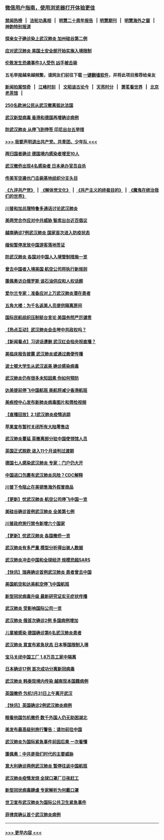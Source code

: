 ### [微信用户指南，使用浏览器打开体验更佳](https://github.com/gfw-breaker/banned-news1/blob/master/indexes/wechat-guide.md?t=0)
#### [禁闻热榜](热点新闻.md?t=0)  &nbsp;&nbsp;|&nbsp;&nbsp; [法轮功真相](https://github.com/gfw-breaker/truth/blob/master/README.md?t=0) &nbsp;&nbsp;|&nbsp;&nbsp; [明慧二十周年报告](https://github.com/gfw-breaker/mh-reports/blob/master/README.md?t=0) &nbsp;&nbsp;|&nbsp;&nbsp;[明慧期刊](https://github.com/gfw-breaker/mh-qikan) &nbsp;&nbsp;|&nbsp;&nbsp; [明慧海外之窗](https://github.com/gfw-breaker/mh-news/blob/master/README.md?t=0) &nbsp;&nbsp;|&nbsp;&nbsp; [神韵特别报道](https://github.com/gfw-breaker/mh-news/blob/master/shenyun.md?t=0)
#### [探亲女子确诊染上武汉肺炎 加州硅谷第二例](../pages/nsc418/n11839784.md?t=02031011) 
#### [应对武汉肺炎 美国土安全部开始实施入境限制](../pages/nsc418/n11839729.md?t=02031011) 
#### [伦敦发生恐袭事件3人受伤 凶手被击毙](../pages/nsc418/n11839442.md?t=02031011) 
#### 五毛举报越来越频繁，请网友们前往下载 [一键翻墙软件](https://github.com/gfw-breaker/ssr-accounts)，并将此项目推荐给亲友
#### [新闻拍案惊奇](https://github.com/gfw-breaker/banned-news1/blob/master/pages/link4.md) &nbsp;&nbsp;|&nbsp;&nbsp; [江峰时刻](https://github.com/gfw-breaker/banned-news1/blob/master/pages/link4.md) &nbsp;&nbsp;|&nbsp;&nbsp; [文昭谈古论今](https://github.com/gfw-breaker/banned-news1/blob/master/pages/link4.md) &nbsp;&nbsp;|&nbsp;&nbsp; [天亮时分](https://github.com/gfw-breaker/banned-news1/blob/master/pages/link4.md) &nbsp;&nbsp;|&nbsp;&nbsp; [萧茗看世界](https://github.com/gfw-breaker/banned-news1/blob/master/pages/link4.md) &nbsp;&nbsp;|&nbsp;&nbsp; [北京老茶馆](https://github.com/gfw-breaker/banned-news1/blob/master/pages/link4.md) &nbsp;&nbsp;|&nbsp;&nbsp; 
#### [250名欧洲公民从武汉撤离抵达法国](../pages/nsc418/n11839438.md?t=02031011) 
#### [武汉新型病毒 香港和德国再增确诊病例](../pages/nsc418/n11839381.md?t=02031011) 
#### [防武汉肺炎 从停飞到停签 印尼出台五举措](../pages/nsc418/n11839282.md?t=02031011) 
#### [>>> 我要声明退出共产党、共青团、少年队 <<<](https://github.com/begood0513/goodnews/blob/master/quit/letter.md) 
#### [两归国者确诊 德国境内感染者增至10人](../pages/nsc418/n11839164.md?t=02031011) 
#### [武汉撤侨出现4名感染者 日本承办官员自杀](../pages/nsc418/n11839044.md?t=02031011) 
#### [传美军空袭也门击毙基地组织分支头目](../pages/nsc418/n11839210.md?t=02031011) 
#### [《九评共产党》](https://github.com/begood0513/9ping.md/blob/master/README.md) &nbsp;|&nbsp; [《解体党文化》](../../../../jtdwh.md/blob/master/README.md)  &nbsp;|&nbsp; [《共产主义的终极目的》](../../../../gczydzjmd.md/blob/master/README.md) &nbsp;|&nbsp; [《魔鬼在统治我们的世界》](../../../../mgztzwmdsj.md/blob/master/README.md) 
#### [川普和加总理特鲁多通话讨论武汉肺炎](../pages/nsc418/n11839128.md?t=02031011) 
#### [美两党合作应对中共威胁 智库出台近百倡议](../pages/nsc418/n11838437.md?t=02031011) 
#### [越南确诊7例武汉肺炎 国家首次进入防疫状态](../pages/nsc418/n11838860.md?t=02031011) 
#### [缅甸暂停发放中国游客落地签证](../pages/nsc418/n11838730.md?t=02031011) 
#### [防武汉肺炎 各国对中国人入境管制措施一览](../pages/nsc418/n11838726.md?t=02031011) 
#### [曾去中国者入境美国 航空公司将执行新规则](../pages/nsc418/n11838375.md?t=02031011) 
#### [蓬佩奥访白俄罗斯 谈石油供应和人权话题](../pages/nsc418/n11838242.md?t=02031011) 
#### [爱尔兰专家：准备应对上万武汉肺炎潜在患者](../pages/nsc418/n11837978.md?t=02031011) 
#### [五角大楼：为千名返美人员提供隔离房间](../pages/nsc418/n11837831.md?t=02031011) 
#### [国际民航组织压制挺台言论 美国务院严厉谴责](../pages/nsc418/n11837791.md?t=02031011) 
#### [【热点互动】武汉肺炎会击垮中共政权吗？](../pages/nsc418/n11837779.md?t=02031011) 
#### [【新闻看点】习讲话遭删 武汉红会掐央视直播？](../pages/nsc418/n11837573.md?t=02031011) 
#### [美临床报告披露 武汉肺炎或通过粪便传播](../pages/nsc418/n11837626.md?t=02031011) 
#### [波士顿大学生从武汉返美 确诊感染病毒](../pages/nsc418/n11837580.md?t=02031011) 
#### [武汉肺炎仍有很多未知因素 你如何预防](../pages/nsc418/n11837666.md?t=02031011) 
#### [达美提前停飞中国航班 美航将减少香港航班](../pages/nsc418/n11837649.md?t=02031011) 
#### [美疾控中心发布新肺炎病毒图片和筛检视频](../pages/nsc418/n11837491.md?t=02031011) 
#### [【直播回放】2.1武汉肺炎疫情追踪](../pages/nsc418/n11837232.md?t=02031011) 
#### [苹果宣布暂时关闭所有大陆零售店](../pages/nsc418/n11837097.md?t=02031011) 
#### [武汉肺炎蔓延 英撤离部分驻中国使领馆人员](../pages/nsc418/n11837061.md?t=02031011) 
#### [英国正式脱欧 进入11个月谈判过渡期](../pages/nsc418/n11836911.md?t=02031011) 
#### [德国七人感染武汉肺炎 专家：门户仍大开](../pages/nsc418/n11836344.md?t=02031011) 
#### [中国进口包裹有武汉肺炎风险？CDC解释](../pages/nsc418/n11836321.md?t=02031011) 
#### [川普下令阻止在美销售海外假冒商品](../pages/nsc418/n11836261.md?t=02031011) 
#### [【更新】忧武汉肺炎 航空公司停飞中国一览](../pages/nsc418/n11835931.md?t=02031011) 
#### [美硅谷确诊首例武汉肺炎 全美第七例](../pages/nsc418/n11836093.md?t=02031011) 
#### [川普政府旅行禁令新增六个国家](../pages/nsc418/n11836083.md?t=02031011) 
#### [【更新】忧武汉肺炎 各国撤侨一览](../pages/nsc418/n11835673.md?t=02031011) 
#### [武汉肺炎有多严重 模型分析得出骇人数据](../pages/nsc418/n11835829.md?t=02031011) 
#### [武汉肺炎冲击中国和全球经济 规模恐超SARS](../pages/nsc418/n11835652.md?t=02031011) 
#### [【快讯】瑞典确诊首例武汉肺炎 患者曾去中国](../pages/nsc418/n11835675.md?t=02031011) 
#### [美国航空和达美航空停飞中国航班](../pages/nsc418/n11835567.md?t=02031011) 
#### [新型冠状病毒升级 最新研究证实无症状传播](../pages/nsc418/n11835589.md?t=02031011) 
#### [武汉肺炎 受影响国际公司一览](../pages/nsc418/n11835538.md?t=02031011) 
#### [武汉肺炎 俄首次确诊2例 多国病例增加](../pages/nsc418/n11835295.md?t=02031011) 
#### [儿童被感染 德国确诊第6名武汉肺炎患者](../pages/nsc418/n11835338.md?t=02031011) 
#### [武汉肺炎 意宣布紧急状态 日本等国限制入境](../pages/nsc418/n11835062.md?t=02031011) 
#### [宝马关闭中国工厂 1.8万员工家中隔离](../pages/nsc418/n11835128.md?t=02031011) 
#### [日本确诊17例 首次成功分离新冠病毒](../pages/nsc418/n11834975.md?t=02031011) 
#### [武汉肺炎 韩泰现境内传染 越南现本国籍病例](../pages/nsc418/n11834857.md?t=02031011) 
#### [英国撤侨 包机1月31日上午离开武汉](../pages/nsc418/n11834808.md?t=02031011) 
#### [【快讯】英国确诊2例武汉肺炎病例](../pages/nsc418/n11834824.md?t=02031011) 
#### [眼看他国包机撤侨 数千外国人仍无助困湖北](../pages/nsc418/n11834010.md?t=02031011) 
#### [美发布最高级别旅行警告：请勿前往中国](../pages/nsc418/n11834038.md?t=02031011) 
#### [武汉肺炎为国际紧急事件前因后果 一次看懂](../pages/nsc418/n11833893.md?t=02031011) 
#### [蓬佩奥：中共是我们时代的主要威胁](../pages/nsc418/n11833434.md?t=02031011) 
#### [意大利确诊两例武汉肺炎 暂停往返中国航班](../pages/nsc418/n11833483.md?t=02031011) 
#### [武汉肺炎疫情发烧 全球口罩厂日夜赶工](../pages/nsc418/n11833528.md?t=02031011) 
#### [新型冠状病毒肆虐 专家解析为何戴口罩](../pages/nsc418/n11833332.md?t=02031011) 
#### [世卫宣布武汉肺炎为国际公共卫生紧急事件](../pages/nsc418/n11833455.md?t=02031011) 
#### [菲律宾确认首个武汉肺炎病例](../pages/nsc418/n11833162.md?t=02031011) 

----
#### [ >>> 更早内容 <<< ](../indexes/nsc418-earlier.md)
